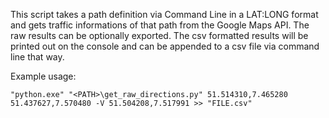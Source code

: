 This script takes a path definition via Command Line in a LAT:LONG format and gets traffic informations of that path from the Google Maps API. The raw results can be optionally exported. The csv formatted results will be printed out on the console and can be appended to a csv file via command line that way.

Example usage:

```"python.exe" "<PATH>\get_raw_directions.py" 51.514310,7.465280 51.437627,7.570480 -V 51.504208,7.517991 >> "FILE.csv"```